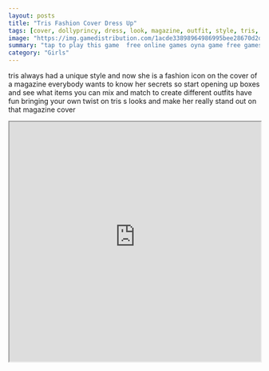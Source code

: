 ```yaml
---
layout: posts
title: "Tris Fashion Cover Dress Up"
tags: [cover, dollyprincy, dress, look, magazine, outfit, style, tris, free, online, games, oyna, game, free, games, play, play, games]
image: "https://img.gamedistribution.com/1acde33898964986995bee28670d2d00.jpg"
summary: "tap to play this game  free online games oyna game free games play play games"
category: "Girls"
---
```


tris always had a unique style and now she is a fashion icon on the cover of a magazine everybody wants to know her secrets so start opening up boxes and see what items you can mix and match to create different outfits have fun bringing your own twist on tris s looks and make her really stand out on that magazine cover

<iframe width="100%" height="480px;" src="https://html5.gamedistribution.com/1acde33898964986995bee28670d2d00/"></iframe>